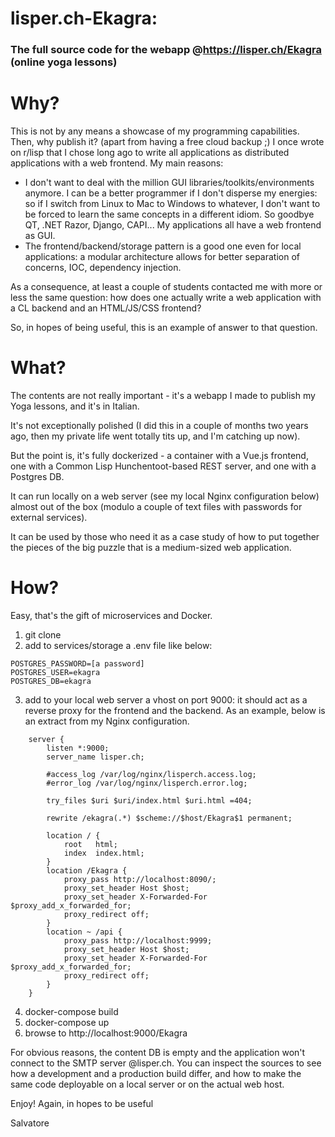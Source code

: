 # lisper.ch-Ekagra:
### The full source code for the webapp @https://lisper.ch/Ekagra (online yoga lessons)

# Why?
This is not by any means a showcase of my programming capabilities.
Then, why publish it? (apart from having a free cloud backup ;)
I once wrote on r/lisp that I chose long ago to write all applications as distributed applications with a web frontend.
My main reasons:
* I don't want to deal with the million GUI libraries/toolkits/environments anymore. I can be a better programmer if I don't disperse my energies: so if I switch from Linux to Mac to Windows to whatever, I don't want to be forced to learn the same concepts in a different idiom. So goodbye QT, .NET Razor, Django, CAPI... My applications all have a web frontend as GUI.
* The frontend/backend/storage pattern is a good one even for local applications: a modular architecture allows for better separation of concerns, IOC, dependency injection.

As a consequence, at least a couple of students contacted me with more or less the same question: how does one actually write a web application with a CL backend and an HTML/JS/CSS frontend?

So, in hopes of being useful, this is an example of answer to that question.

# What?
The contents are not really important - it's a webapp I made to publish my Yoga lessons, and it's in Italian. 

It's not exceptionally polished (I did this in a couple of months two years ago, then my private life went totally tits up, and I'm catching up now).

But the point is, it's fully dockerized - a container with a Vue.js frontend, one with a Common Lisp Hunchentoot-based REST server, and one with a Postgres DB. 

It can run locally on a web server (see my local Nginx configuration below) almost out of the box (modulo a couple of text files with passwords for external services). 

It can be used by those who need it as a case study of how to put together the pieces of the big puzzle that is a medium-sized web application.

# How?
Easy, that's the gift of microservices and Docker.
1. git clone
2. add to services/storage a .env file like below:
```
POSTGRES_PASSWORD=[a password]
POSTGRES_USER=ekagra
POSTGRES_DB=ekagra
```
3. add to your local web server a vhost on port 9000: it should act as a reverse proxy for the frontend and the backend.
As an example, below is an extract from my Nginx configuration.
```    
    server {
        listen *:9000;
        server_name lisper.ch;

        #access_log /var/log/nginx/lisperch.access.log;
        #error_log /var/log/nginx/lisperch.error.log;

        try_files $uri $uri/index.html $uri.html =404;

        rewrite /ekagra(.*) $scheme://$host/Ekagra$1 permanent;

        location / {
            root   html;
            index  index.html;
        }
        location /Ekagra {
            proxy_pass http://localhost:8090/;
            proxy_set_header Host $host;
            proxy_set_header X-Forwarded-For $proxy_add_x_forwarded_for;
            proxy_redirect off;        
        }
        location ~ /api {
            proxy_pass http://localhost:9999;
            proxy_set_header Host $host;
            proxy_set_header X-Forwarded-For $proxy_add_x_forwarded_for;
            proxy_redirect off;        
        }
    }
```

4. docker-compose build
5. docker-compose up
6. browse to http://localhost:9000/Ekagra

For obvious reasons, the content DB is empty and the application won't connect to the SMTP server @lisper.ch.
You can inspect the sources to see how a development and a production build differ, and how to make the same code deployable on a local server or on the actual web host.

Enjoy! Again, in hopes to be useful

Salvatore
